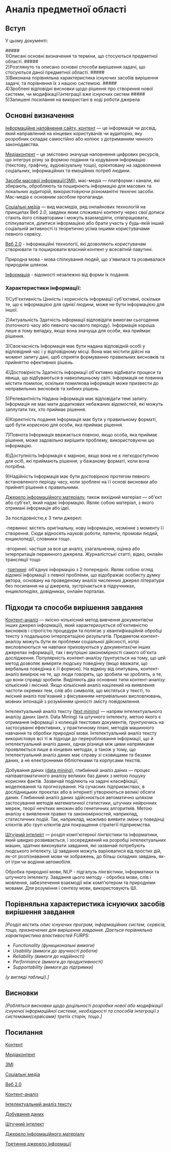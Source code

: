 # Аналіз предметної області

## Вступ

У цьому документі:

#####<br>1)Описані основні визначення та терміни, що стосуються предметної області.
#####<br>2)Розглянуто та описано основні способи вирішення задачі, що стосуються даної предметної області.
#####<br>3)Виконана порівняльна характеристика існуючих засобів вирішення задачі, та порівняння їх з нашою системою.
#####<br>4)Зроблені відповідні висновки щодо рішення про створення нової системи, чи модифікації\інтеграції вже існуючих систем
#####<br>5)Залишені посилання на використані в ході роботи джерела


## Основні визначення

[Інформаці́йне напо́внення сайту, контент](https://uk.wikipedia.org/wiki/%D0%86%D0%BD%D1%84%D0%BE%D1%80%D0%BC%D0%B0%D1%86%D1%96%D0%B9%D0%BD%D0%B5_%D0%BD%D0%B0%D0%BF%D0%BE%D0%B2%D0%BD%D0%B5%D0%BD%D0%BD%D1%8F_%D1%81%D0%B0%D0%B9%D1%82%D1%83) — це інформація чи досвід, який направлений на кінцевих користувачів чи аудиторію, яку розробник складає самостійно або копіює з дотриманням чинного законодавства.

[Медіаконтент](http://repository.hneu.edu.ua/bitstream/123456789/29180/1/%D0%9A%D0%BE%D1%80%D0%BE%D1%82%D0%BA%D0%BE%D0%B2%D0%B0_%D0%9A%D0%B0%D1%80i%D0%BD%D0%B0._%D0%A2%D0%B5%D0%B7%D0%B8.pdf) – це змістовно значуще наповнення цифрових ресурсів, що інтегрує різну за формою подання та кодування інформацію (текстову, графічну, аудіовізуальну тощо), орієнтовану на задоволення соціальних, інформаційних та емоційних потреб людини.

[Засоби масової інформації(ЗМІ)](https://vue.gov.ua/%D0%97%D0%B0%D1%81%D0%BE%D0%B1%D0%B8_%D0%BC%D0%B0%D1%81%D0%BE%D0%B2%D0%BE%D1%97_%D1%96%D0%BD%D1%84%D0%BE%D1%80%D0%BC%D0%B0%D1%86%D1%96%D1%97_(%D0%97%D0%9C%D0%86)), мас-медіа — платформи і канали, які збирають, обробляють та поширюють інформацію для масових та локальних аудиторій, використовуючи різноманітні технічні засоби. Мас-медіа є основним засобом пропаганди. 

[Соціа́льні ме́діа](https://uk.wikipedia.org/wiki/%D0%A1%D0%BE%D1%86%D1%96%D0%B0%D0%BB%D1%8C%D0%BD%D1%96_%D0%BC%D0%B5%D0%B4%D1%96%D0%B0) — вид масмедіа, ряд онлайнових технологій на принципах Веб 2.0, завдяки яким споживачі контенту через свої дописи стають його співавторами і можуть взаємодіяти, співпрацювати, спілкуватися, ділитися інформацією або брати участь у будь-якій інший соціальній активності із теоретично усіма іншими користувачами певного сервісу. 

[Веб 2.0](https://uk.wikipedia.org/wiki/%D0%92%D0%B5%D0%B1_2.0) - інформаційні технології, які дозволяють користувачам створювати та поширювати власний контент у всесвітній павутині. 
 
Природна мова - мова спілкування людей, що з'явилася та розвивалася природнім шляхом.


[Інформація](https://uk.wikipedia.org/wiki/%D0%86%D0%BD%D1%84%D0%BE%D1%80%D0%BC%D0%B0%D1%86%D1%96%D1%8F) - відомості незалежно від форми їх подання. 

### Характеристики інформації:
1)Суб'єктивність
Цінність і корисність інформації суб'єктивні, оскільки те, що є інформацією для однієї людини, може не бути інформацією для іншої.

2)Актуальність
Здатність інформації відповідати вимогам сьогодення (поточного часу або певного часового періоду). Інформація хороша лише в тому випадку, якщо вона значуща для особи, яка приймає рішення.

3)Своєчасність
Інформація має бути надана відповідній особі у відповідний час і у відповідному місці. Вона має містити дійсні на момент запиту дані, щоб сприяти формуванню правильних висновків та прийняттю ефективних рішень.

4)Достовірність
Здатність інформації об'єктивно відбивати процеси та явища, що відбуваються в навколишньому світі. Інформація не повинна містити помилок, оскільки помилкова інформація може призвести до неправильних висновків та хибних рішень.

5)Релевантність
Надана інформація має відповідати темі запиту. Інформація не має мати додаткових небажаних відомостей, які можуть заплутати тих, хто приймає рішення.

6)Коректність подання
Інформація має бути у правильному форматі, щоб бути корисною для особи, яка приймає рішення.

7)Повнота
Інформація вважається повною, якщо особа, яка приймає рішення, може задовільно вирішити проблему, використовуючи цю інформацію.

8)Доступність
Інформація є марною, якщо вона не є легкодоступною для осіб, які приймають рішення, у бажаному форматі, коли вона потрібна.

9)Надійність
Інформація має бути достовірною протягом певного встановленого періоду часу, коли зроблені на її основі висновки або прийняті рішення є правильними. 


[Джерело інформаційного матеріалу](https://uk.wikipedia.org/wiki/%D0%94%D0%B6%D0%B5%D1%80%D0%B5%D0%BB%D0%BE_%D1%96%D0%BD%D1%84%D0%BE%D1%80%D0%BC%D0%B0%D1%86%D1%96%D0%B9%D0%BD%D0%BE%D0%B3%D0%BE_%D0%BC%D0%B0%D1%82%D0%B5%D1%80%D1%96%D0%B0%D0%BB%D1%83), також вихідний матеріал — об'єкт або суб'єкт, який надає інформацію. Являє собою матеріал, з якого отримані інформація або ідеї.

За послідовністю,є 3 типи джерел:

-первинні: містять оригінальну, нову інформацію, незміннe з моменту її створення. Сюди відносять наукові роботи, патенти, промови людей, енциклопедії, словники тощо.

-вторинні: частіше за все це аналіз, узагальнення, оцінка або інтерпритація первинного джерела. Журналістські статті, відео, онлайн трансляції тощо

-[третинні](https://uk.wikipedia.org/wiki/%D0%A2%D1%80%D0%B5%D1%82%D0%B8%D0%BD%D0%BD%D0%B5_%D0%B4%D0%B6%D0%B5%D1%80%D0%B5%D0%BB%D0%BE_%D1%96%D0%BD%D1%84%D0%BE%D1%80%D0%BC%D0%B0%D1%86%D1%96%D1%97): об'єднує інформацію з 2 попередніх. Являє собою огляд відомої інформації з певної проблеми, що відображає особисту думку автора, основану на проведеному аналізі численних джерел літератури без посилання на ці джерела, зустрічається в підручниках, енциклопедіях, довідниках, онлайн порталах.


## Підходи та способи вирішення завдання

[Контент-аналіз](https://uk.wikipedia.org/wiki/%D0%9A%D0%BE%D0%BD%D1%82%D0%B5%D0%BD%D1%82-%D0%B0%D0%BD%D0%B0%D0%BB%D1%96%D0%B7) — якісно-кількісний метод вивчення документів(чи інших джерел інформації), який характеризується об'єктивністю висновків і строгістю процедури та полягає у квантифікаційній обробці тексту з подальшою інтерпретацією результатів. Предметом контент-аналізу можуть бути як проблеми соціальної дійсності, котрі висловлюються чи навпаки приховуються у документах(чи інших джерелах інформації), так і внутрішні закономірності самого об'єкта дослідження. Популярність контент-аналізу ґрунтується на тому, що цей метод дозволяє виміряти людську поведінку (якщо вважати, що вербальна поведінка є її формою). На відміну від опитувань, контент-аналіз вимірює не те, що люди говорять, що зробили чи зроблять, а те, що вони справді зробили.
Виділяють два основних типи контент-аналізу: кількісний і якісний. Якщо кількісний аналіз націлений на виявлення частоти окремих тем, слів або символів, що містяться у тексті, то якісний аналіз пов'язаний з фіксуванням нетривіальних висловлювань, мовних інтонацій з розумінням цінності змісту повідомлення. 


Інтелектуальний аналіз тексту ([text mining](https://uk.wikipedia.org/wiki/%D0%86%D0%BD%D1%82%D0%B5%D0%BB%D0%B5%D0%BA%D1%82%D1%83%D0%B0%D0%BB%D1%8C%D0%BD%D0%B8%D0%B9_%D0%B0%D0%BD%D0%B0%D0%BB%D1%96%D0%B7_%D1%82%D0%B5%D0%BA%D1%81%D1%82%D1%83)) — напрям інтелектуального аналізу даних (англ. Data Mining) та штучного інтелекту, метою якого є отримання інформації з колекцій текстових документів, ґрунтуючись на застосуванні ефективних, у практичному плані, методів машинного навчання та обробки природної мови. Інтелектуальний аналіз тексту використовує всі ті ж підходи до перероблювання інформації, що й інтелектуальний аналіз даних, однак різниця між цими напрямками проявляється лише в кінцевих методах, а також у тому, що інтелектуальний аналіз даних має справу зі сховищами та базами даних, а не електронними бібліотеками та корпусами текстів.

Добува́ння да́них ([data mining](https://uk.wikipedia.org/wiki/%D0%94%D0%BE%D0%B1%D1%83%D0%B2%D0%B0%D0%BD%D0%BD%D1%8F_%D0%B4%D0%B0%D0%BD%D0%B8%D1%85)), глиби́нний ана́ліз да́них — процес напівавтоматичного аналізу великих баз даних з метою пошуку корисних фактів. Зазвичай поділяють на задачі класифікації, моделювання та прогнозування.
На сучасних підприємствах, в дослідницьких проєктах або в інтернеті утворюються великі обсяги даних. Глибинний аналіз даних здійснюється автоматично шляхом застосування методів математичної статистики, штучних нейронних мереж, теорії нечітких множин або генетичних алгоритмів. Метою аналізу є виявлення правил та закономірностей, наприклад, статистичних подій. Так, наприклад, можливо виявити зміни у поведінці клієнтів або груп клієнтів для покращення стратегії підприємства. 

[Шту́чний інтеле́кт](https://uk.wikipedia.org/wiki/%D0%A8%D1%82%D1%83%D1%87%D0%BD%D0%B8%D0%B9_%D1%96%D0%BD%D1%82%D0%B5%D0%BB%D0%B5%D0%BA%D1%82) — розділ комп'ютерної лінгвістики та інформатики, який швидко розвивається, і зосереджений на розробці інтелектуальних машин, здатних виконувати завдання, які зазвичай потребують людського інтелекту. Ці завдання можуть варіюватися від простих дій, як-от розпізнавання мови чи зображень, до більш складних завдань, як-от ігри чи водіння автомобіля.

Обробка природної мови, NLP - підгалузь лінгвістики, інформатики та штучного інтелекту. Завдання цього методу - обробка мови, слів і мовлення, забезпечення взаємодії між комп'ютером та природніми мовами. Для розуміння і сентезу мови, використовують ШІ.

## Порівняльна характеристика існуючих засобів вирішення завдання

*[Розділ містить опис існуючих програм, інформаційних систем, сервісів, тощо, призначених для вирішення 
завдання. Дається порівняльна характеристика властивостей FURPS:*
- *Functionality (функциональні вимоги)*
- *Usability (вимоги до зручності роботи)*
- *Reliability (вимоги до надійності)*
- *Performance (вимоги до продуктивності)*
- *Supportability (вимоги до підтримки)*

 *(у вигляді таблиці).]*

## Висновки

*[Робляться висновки щодо доцільності розробки нової або модифікації існуючої інформаційної системи, необхідності та способів інтеграції з системами(сервісами) третіх сторін, тощо.]*

## Посилання

[Контент](https://uk.wikipedia.org/wiki/%D0%86%D0%BD%D1%84%D0%BE%D1%80%D0%BC%D0%B0%D1%86%D1%96%D0%B9%D0%BD%D0%B5_%D0%BD%D0%B0%D0%BF%D0%BE%D0%B2%D0%BD%D0%B5%D0%BD%D0%BD%D1%8F_%D1%81%D0%B0%D0%B9%D1%82%D1%83)

[Медіаконтент](http://repository.hneu.edu.ua/bitstream/123456789/29180/1/%D0%9A%D0%BE%D1%80%D0%BE%D1%82%D0%BA%D0%BE%D0%B2%D0%B0_%D0%9A%D0%B0%D1%80i%D0%BD%D0%B0._%D0%A2%D0%B5%D0%B7%D0%B8.pdf)

[ЗМІ](https://vue.gov.ua/%D0%97%D0%B0%D1%81%D0%BE%D0%B1%D0%B8_%D0%BC%D0%B0%D1%81%D0%BE%D0%B2%D0%BE%D1%97_%D1%96%D0%BD%D1%84%D0%BE%D1%80%D0%BC%D0%B0%D1%86%D1%96%D1%97_(%D0%97%D0%9C%D0%86))

[Соціальні медіа](https://uk.wikipedia.org/wiki/%D0%A1%D0%BE%D1%86%D1%96%D0%B0%D0%BB%D1%8C%D0%BD%D1%96_%D0%BC%D0%B5%D0%B4%D1%96%D0%B0)

[Веб 2.0](https://uk.wikipedia.org/wiki/%D0%92%D0%B5%D0%B1_2.0)

[Контент-аналіз](https://uk.wikipedia.org/wiki/%D0%9A%D0%BE%D0%BD%D1%82%D0%B5%D0%BD%D1%82-%D0%B0%D0%BD%D0%B0%D0%BB%D1%96%D0%B7)

[Інтелектуальний аналіз тексту](https://uk.wikipedia.org/wiki/%D0%86%D0%BD%D1%82%D0%B5%D0%BB%D0%B5%D0%BA%D1%82%D1%83%D0%B0%D0%BB%D1%8C%D0%BD%D0%B8%D0%B9_%D0%B0%D0%BD%D0%B0%D0%BB%D1%96%D0%B7_%D1%82%D0%B5%D0%BA%D1%81%D1%82%D1%83)

[Добування даних](https://uk.wikipedia.org/wiki/%D0%94%D0%BE%D0%B1%D1%83%D0%B2%D0%B0%D0%BD%D0%BD%D1%8F_%D0%B4%D0%B0%D0%BD%D0%B8%D1%85)

[Штучний інтелект](https://uk.wikipedia.org/wiki/%D0%A8%D1%82%D1%83%D1%87%D0%BD%D0%B8%D0%B9_%D1%96%D0%BD%D1%82%D0%B5%D0%BB%D0%B5%D0%BA%D1%82)

[Джерело інформаційного матеріалу](https://uk.wikipedia.org/wiki/%D0%94%D0%B6%D0%B5%D1%80%D0%B5%D0%BB%D0%BE_%D1%96%D0%BD%D1%84%D0%BE%D1%80%D0%BC%D0%B0%D1%86%D1%96%D0%B9%D0%BD%D0%BE%D0%B3%D0%BE_%D0%BC%D0%B0%D1%82%D0%B5%D1%80%D1%96%D0%B0%D0%BB%D1%83)

[Третинне джерело інформації](https://uk.wikipedia.org/wiki/%D0%A2%D1%80%D0%B5%D1%82%D0%B8%D0%BD%D0%BD%D0%B5_%D0%B4%D0%B6%D0%B5%D1%80%D0%B5%D0%BB%D0%BE_%D1%96%D0%BD%D1%84%D0%BE%D1%80%D0%BC%D0%B0%D1%86%D1%96%D1%97)
